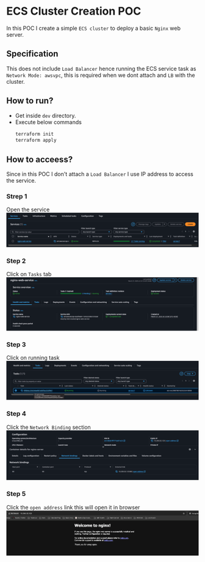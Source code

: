 # ECS Cluster Creation POC
In this POC I create a simple `ECS cluster` to deploy a basic `Nginx` web server.

## Specification
This does not include `Load Balancer` hence running the ECS service task as `Network Mode: awsvpc`, this is required when we dont attach and `LB` with the cluster.

## How to run?
- Get inside `dev` directory.
- Execute below commands
    ```bash
    terraform init
    terraform apply
    ```

## How to acceess?
Since in this POC I don't attach a `Load Balancer` I use IP address to access the service.
### Strep 1
Open the service
![alt text](image.png)
### Step 2
Click on `Tasks` tab
![alt text](image-1.png)
### Step 3
Click on running task
![alt text](image-2.png)
### Step 4
Click the `Network Binding` section
![alt text](image-3.png)
### Step 5
Click the `open address` link this will open it in browser
![alt text](image-4.png)